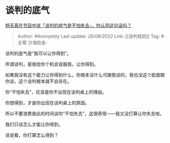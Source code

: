 # 谈判的底气
[杨天真在节目中说「谈判的底气是不怕失去」，你认同这句话吗？](https://www.zhihu.com/question/549073040/answer/2645722513)

> Author: #Anonymity
> Last update: *26/08/2022*
> Link: [[谈判规则]]
> Tag: #企管
> 沙海拾金:

谈判的底气是“我可以让你得到”。

所谓谈判，是我给你个机会说服我，让你得到。

如果我没有这个能力让你得到什么，你根本没什么可跟我谈的，我也没这个脸面跟你谈，这个谈判根本就不会存在。

你“不怕失去”，应该是你不出现在谈判桌上的理由。

你想得到，才是你出现在谈判桌上的原因。

所以不要浪费彼此的时间谈你“不怕失去”，这很奇怪——我又没打算让你失去啥。

我们只谈怎么才能让你得到。

说说看，你打算怎么得到？

